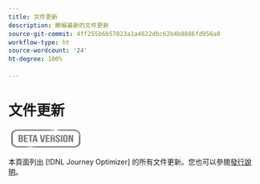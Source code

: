 ```yaml
---
title: 文件更新
description: 瞭解最新的文件更新
source-git-commit: 4ff255b6b57823a1a4622dbc62b4b8886fd956a0
workflow-type: ht
source-wordcount: '24'
ht-degree: 100%

---
```



# 文件更新

![](assets/do-not-localize/badge.png)

本頁面列出 [!DNL Journey Optimizer] 的所有文件更新。您也可以參閱[發行說明](release-notes.md)。